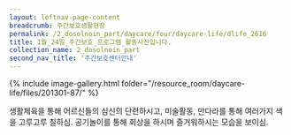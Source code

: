 ```yaml
--- 
layout: leftnav-page-content 
breadcrumb: 주간보호생활현장 
permalink: /2_dosolnoin_part/daycare/four/daycare-life/dlife_2616
title: 1월_24일_주간보호_프로그램_활동사진입니다.
collection_name: 2_dosolnoin_part
second_nav_title: '주간보호센터안내' 
---
```

{% include image-gallery.html folder="/resource_room/daycare-life/files/201301-87/" %}



생활체육을 통해 어르신들의 심신의 단련하시고,
미술활동, 만다라를 통해 여러가지 색을 고루고루 칠하심.
공기놀이를 통해 회상을 하시며 즐거워하시는 모습을 보이심. 